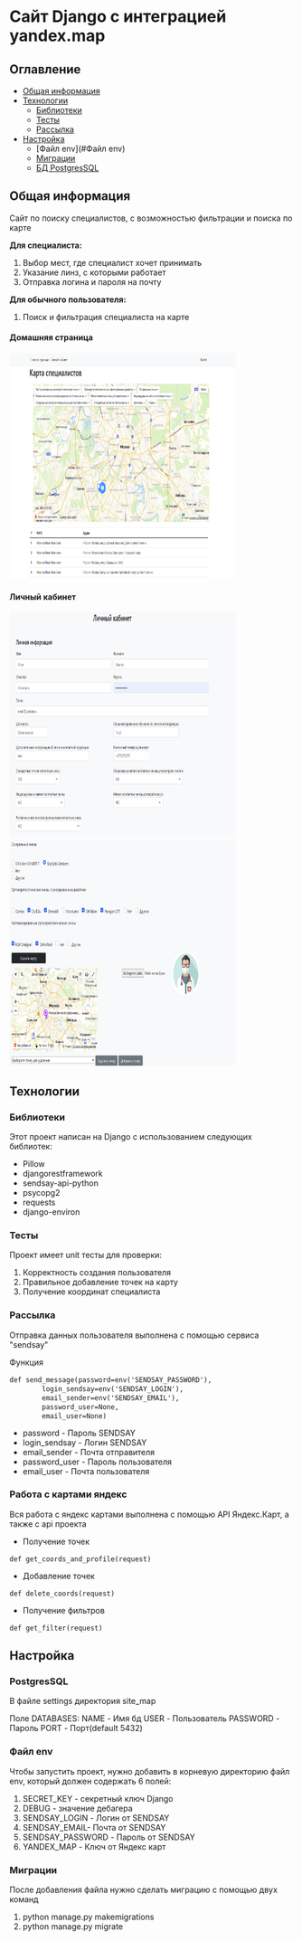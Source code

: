 # Сайт Django c интеграцией yandex.map

## Оглавление

* [Общая информация](#общая-информация)
* [Технологии](#технологии)
    * [Библиотеки](#библиотеки)
    * [Тесты](#тесты)
    * [Рассылка](#рассылка)
* [Настройка](#Настройка)
    * [Файл env](#Файл env)
    * [Миграции](#Миграции)
    * [БД PostgresSQL](#PostgresSQL)

## Общая информация

Сайт по поиску специалистов, с возможностью фильтрации и поиска по карте

**Для специалиста:**

1. Выбор мест, где специалист хочет принимать
2. Указание линз, с которыми работает
3. Отправка логина и пароля на почту

**Для обычного пользователя:**

1. Поиск и фильтрация специалиста на карте

#### Домашняя страница

<img src="media\home-page.svg" height="400" alt="Главная страница" width="400" title="Главная страница">

#### Личный кабинет

<img src="media\lk1.svg" width="400" height="400" title="Личный кабинет" alt="Личный кабинет">
<img src="media\lk2.svg" width="400" height="400" title="Личный кабинет" alt="Личный кабинет">

## Технологии

### Библиотеки

Этот проект написан на Django с использованием следующих библиотек:

+ Pillow
+ djangorestframework
+ sendsay-api-python
+ psycopg2
+ requests
+ django-environ

### Тесты

Проект имеет unit тесты для проверки:

1. Корректность создания пользователя
2. Правильное добавление точек на карту
3. Получение координат специалиста

### Рассылка

Отправка данных пользователя выполнена с помощью сервиса "sendsay"

Функция

```
def send_message(password=env('SENDSAY_PASSWORD'),
        login_sendsay=env('SENDSAY_LOGIN'),
        email_sender=env('SENDSAY_EMAIL'),
        password_user=None,
        email_user=None)
```

* password - Пароль SENDSAY
* login_sendsay - Логин SENDSAY
* email_sender - Почта отправителя
* password_user - Пароль пользователя
* email_user - Почта пользователя

### Работа с картами яндекс

Вся работа с яндекс картами выполнена с помощью API Яндекс.Карт, а также с api проекта

* Получение точек

```
def get_coords_and_profile(request)
```

* Добавление точек

```
def delete_coords(request)
```

* Получение фильтров

```
def get_filter(request)
```

## Настройка

### PostgresSQL

В файле settings директория site_map

Поле DATABASES:
NAME - Имя бд
USER - Пользователь
PASSWORD - Пароль
PORT - Порт(default 5432)

### Файл env

Чтобы запустить проект, нужно добавить в корневую директорию файл env, который должен содержать 6 полей:

1. SECRET_KEY - секретный ключ Django
2. DEBUG - значение дебагера
3. SENDSAY_LOGIN - Логин от SENDSAY
4. SENDSAY_EMAIL- Почта от SENDSAY
5. SENDSAY_PASSWORD - Пароль от SENDSAY
6. YANDEX_MAP - Ключ от Яндекс карт

### Миграции

После добавления файла нужно сделать миграцию с помощью двух команд

1. python manage.py makemigrations
2. python manage.py migrate      




